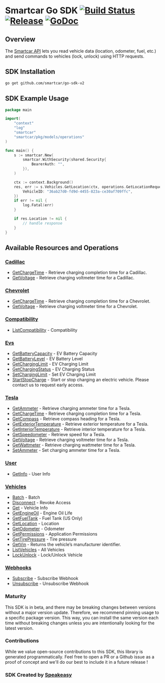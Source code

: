 # Smartcar Go SDK [![Build Status][ci-image]][ci-url] [![Release][release-image]][release-url] [![GoDoc][doc-image]][doc-url]

## Overview

The [Smartcar API](https://smartcar.com/docs) lets you read vehicle data (location, odometer, fuel, etc.) and send commands to vehicles (lock, unlock) using HTTP requests.

<!-- Start SDK Installation -->
## SDK Installation

```bash
go get github.com/smartcar/go-sdk-v2
```
<!-- End SDK Installation -->

## SDK Example Usage
<!-- Start SDK Example Usage -->
```go
package main

import(
	"context"
	"log"
	"smartcar"
	"smartcar/pkg/models/operations"
)

func main() {
    s := smartcar.New(
        smartcar.WithSecurity(shared.Security{
            BearerAuth: "",
        }),
    )

    ctx := context.Background()
    res, err := s.Vehicles.GetLocation(ctx, operations.GetLocationRequest{
        VehicleID: "36ab27d0-fd9d-4455-823a-ce30af709ffc",
    })
    if err != nil {
        log.Fatal(err)
    }

    if res.Location != nil {
        // handle response
    }
}
```
<!-- End SDK Example Usage -->

<!-- Start SDK Available Operations -->
## Available Resources and Operations


### [Cadillac](docs/sdks/cadillac/README.md)

* [GetChargeTime](docs/sdks/cadillac/README.md#getchargetime) - Retrieve charging completion time for a Cadillac.
* [GetVoltage](docs/sdks/cadillac/README.md#getvoltage) - Retrieve charging voltmeter time for a Cadillac.

### [Chevrolet](docs/sdks/chevrolet/README.md)

* [GetChargeTime](docs/sdks/chevrolet/README.md#getchargetime) - Retrieve charging completion time for a Chevrolet.
* [GetVoltage](docs/sdks/chevrolet/README.md#getvoltage) - Retrieve charging voltmeter time for a Chevrolet.

### [Compatibility](docs/sdks/compatibility/README.md)

* [ListCompatibility](docs/sdks/compatibility/README.md#listcompatibility) - Compatibility

### [Evs](docs/sdks/evs/README.md)

* [GetBatteryCapacity](docs/sdks/evs/README.md#getbatterycapacity) - EV Battery Capacity
* [GetBatteryLevel](docs/sdks/evs/README.md#getbatterylevel) - EV Battery Level
* [GetChargingLimit](docs/sdks/evs/README.md#getcharginglimit) - EV Charging Limit
* [GetChargingStatus](docs/sdks/evs/README.md#getchargingstatus) - EV Charging Status
* [SetChargingLimit](docs/sdks/evs/README.md#setcharginglimit) - Set EV Charging Limit
* [StartStopCharge](docs/sdks/evs/README.md#startstopcharge) - Start or stop charging an electric vehicle. Please contact us to request early access.

### [Tesla](docs/sdks/tesla/README.md)

* [GetAmmeter](docs/sdks/tesla/README.md#getammeter) - Retrieve charging ammeter time for a Tesla.
* [GetChargeTime](docs/sdks/tesla/README.md#getchargetime) - Retrieve charging completion time for a Tesla.
* [GetCompass](docs/sdks/tesla/README.md#getcompass) - Retrieve compass heading for a Tesla.
* [GetExteriorTemperature](docs/sdks/tesla/README.md#getexteriortemperature) - Retrieve exterior temperature for a Tesla.
* [GetInteriorTemperature](docs/sdks/tesla/README.md#getinteriortemperature) - Retrieve interior temperature for a Tesla.
* [GetSpeedometer](docs/sdks/tesla/README.md#getspeedometer) - Retrieve speed for a Tesla.
* [GetVoltage](docs/sdks/tesla/README.md#getvoltage) - Retrieve charging voltmeter time for a Tesla.
* [GetWattmeter](docs/sdks/tesla/README.md#getwattmeter) - Retrieve charging wattmeter time for a Tesla.
* [SetAmmeter](docs/sdks/tesla/README.md#setammeter) - Set charging ammeter time for a Tesla.

### [User](docs/sdks/user/README.md)

* [GetInfo](docs/sdks/user/README.md#getinfo) - User Info

### [Vehicles](docs/sdks/vehicles/README.md)

* [Batch](docs/sdks/vehicles/README.md#batch) - Batch
* [Disconnect](docs/sdks/vehicles/README.md#disconnect) - Revoke Access
* [Get](docs/sdks/vehicles/README.md#get) - Vehicle Info
* [GetEngineOil](docs/sdks/vehicles/README.md#getengineoil) - Engine Oil Life
* [GetFuelTank](docs/sdks/vehicles/README.md#getfueltank) - Fuel Tank (US Only)
* [GetLocation](docs/sdks/vehicles/README.md#getlocation) - Location
* [GetOdometer](docs/sdks/vehicles/README.md#getodometer) - Odometer
* [GetPermissions](docs/sdks/vehicles/README.md#getpermissions) - Application Permissions
* [GetTirePressure](docs/sdks/vehicles/README.md#gettirepressure) - Tire pressure
* [GetVin](docs/sdks/vehicles/README.md#getvin) - Returns the vehicle’s manufacturer identifier.
* [ListVehicles](docs/sdks/vehicles/README.md#listvehicles) - All Vehicles
* [LockUnlock](docs/sdks/vehicles/README.md#lockunlock) - Lock/Unlock Vehicle

### [Webhooks](docs/sdks/webhooks/README.md)

* [Subscribe](docs/sdks/webhooks/README.md#subscribe) - Subscribe Webhook
* [Unsubscribe](docs/sdks/webhooks/README.md#unsubscribe) - Unsubscribe Webhook
<!-- End SDK Available Operations -->

### Maturity

This SDK is in beta, and there may be breaking changes between versions without a major version update. Therefore, we recommend pinning usage
to a specific package version. This way, you can install the same version each time without breaking changes unless you are intentionally
looking for the latest version.

### Contributions

While we value open-source contributions to this SDK, this library is generated programmatically.
Feel free to open a PR or a Github issue as a proof of concept and we'll do our best to include it in a future release !

### SDK Created by [Speakeasy](https://docs.speakeasyapi.dev/docs/using-speakeasy/client-sdks)

[ci-url]: https://github.com/smartcar/go-sdk-v2/actions/workflows/speakeasy_sdk_generation.yml
[ci-image]: https://github.com/smartcar/go-sdk-v2/actions/workflows/speakeasy_sdk_generation.yml/badge.svg
[release-url]: https://github.com/smartcar/go-sdk-v2/releases
[release-image]: https://img.shields.io/github/v/release/smartcar/go-sdk-v2?sort=semver
[doc-url]: http://godoc.org/github.com/smartcar/go-sdk-v2
[doc-image]: http://img.shields.io/badge/godoc-reference-blue.svg
